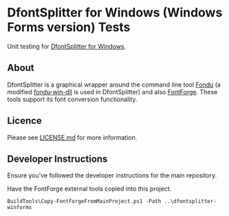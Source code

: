 # DfontSplitter for Windows (Windows Forms version) Tests

Unit testing for [DfontSplitter for Windows](https://github.com/PeterUpfold/DfontSplitter-winforms).

## About

DfontSplitter is a graphical wrapper around the command line tool [Fondu](https://fondu.sourceforge.net) (a modified [fondu-win-dll](https://github.com/peterupfold/fondu-win-dll) is used in DfontSplitter) and also [FontForge](https://sourceforge.net/projects/fontforgebuilds). These tools support its font conversion functionality.

## Licence

Please see [LICENSE.md](https://github.com/PeterUpfold/DfontSplitter-winforms/blob/main/LICENSE.md) for more information.

## Developer Instructions

Ensure you've followed the developer instructions for the main repository.

Have the FontForge external tools copied into this project.

`BuildTools\Copy-FontForgeFromMainProject.ps1 -Path ..\dfontsplitter-winforms`

